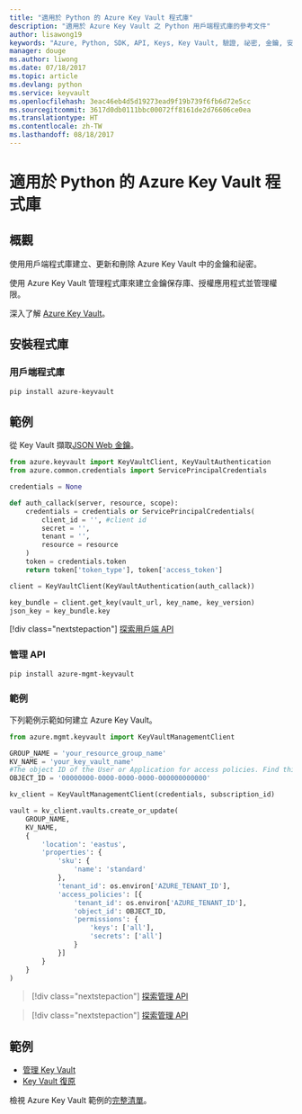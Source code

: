 ```yaml
---
title: "適用於 Python 的 Azure Key Vault 程式庫"
description: "適用於 Azure Key Vault 之 Python 用戶端程式庫的參考文件"
author: lisawong19
keywords: "Azure, Python, SDK, API, Keys, Key Vault, 驗證, 祕密, 金鑰, 安全性"
manager: douge
ms.author: liwong
ms.date: 07/18/2017
ms.topic: article
ms.devlang: python
ms.service: keyvault
ms.openlocfilehash: 3eac46eb4d5d19273ead9f19b739f6fb6d72e5cc
ms.sourcegitcommit: 3617d0db0111bbc00072ff8161de2d76606ce0ea
ms.translationtype: HT
ms.contentlocale: zh-TW
ms.lasthandoff: 08/18/2017
---
```

# <a name="azure-key-vault-libraries-for-python"></a>適用於 Python 的 Azure Key Vault 程式庫

## <a name="overview"></a>概觀

使用用戶端程式庫建立、更新和刪除 Azure Key Vault 中的金鑰和祕密。

使用 Azure Key Vault 管理程式庫來建立金鑰保存庫、授權應用程式並管理權限。 

深入了解 [Azure Key Vault](/azure/key-vault/key-vault-whatis)。

## <a name="install-the-libraries"></a>安裝程式庫

### <a name="client-library"></a>用戶端程式庫
```bash
pip install azure-keyvault
```

## <a name="example"></a>範例
從 Key Vault 擷取[JSON Web 金鑰](https://tools.ietf.org/html/draft-ietf-jose-json-web-key-18)。

```python
from azure.keyvault import KeyVaultClient, KeyVaultAuthentication
from azure.common.credentials import ServicePrincipalCredentials

credentials = None

def auth_callack(server, resource, scope):
    credentials = credentials or ServicePrincipalCredentials(
        client_id = '', #client id
        secret = '',
        tenant = '',
        resource = resource
    )
    token = credentials.token
    return token['token_type'], token['access_token']

client = KeyVaultClient(KeyVaultAuthentication(auth_callack))

key_bundle = client.get_key(vault_url, key_name, key_version)
json_key = key_bundle.key
```
[!div class="nextstepaction"]
[探索用戶端 API](/python/api/overview/azure/keyvault/clientlibrary)

### <a name="management-api"></a>管理 API
```bash
pip install azure-mgmt-keyvault
```

### <a name="example"></a>範例
下列範例示範如何建立 Azure Key Vault。 

```python
from azure.mgmt.keyvault import KeyVaultManagementClient

GROUP_NAME = 'your_resource_group_name'
KV_NAME = 'your_key_vault_name'
#The object ID of the User or Application for access policies. Find this number in the portal
OBJECT_ID = '00000000-0000-0000-0000-000000000000'

kv_client = KeyVaultManagementClient(credentials, subscription_id)

vault = kv_client.vaults.create_or_update(
    GROUP_NAME,
    KV_NAME,
    {
        'location': 'eastus',
        'properties': {
            'sku': {
                'name': 'standard'
            },
            'tenant_id': os.environ['AZURE_TENANT_ID'],
            'access_policies': [{
                'tenant_id': os.environ['AZURE_TENANT_ID'],
                'object_id': OBJECT_ID,
                'permissions': {
                    'keys': ['all'],
                    'secrets': ['all']
                }
            }]
        }
    }
)
```
> [!div class="nextstepaction"]
> [探索管理 API](/python/api/azure.mgmt.keyvault)

> [!div class="nextstepaction"]
> [探索管理 API](/python/api/overview/azure/keyvault/managementlibrary)

## <a name="samples"></a>範例
* [管理 Key Vault][1] 
* [Key Vault 復原][2]

[1]: https://azure.microsoft.com/resources/samples/key-vault-python-manage/
[2]: https://azure.microsoft.com/resources/samples/key-vault-recovery-python/

檢視 Azure Key Vault 範例的[完整清單](https://azure.microsoft.com/resources/samples/?platform=python&term=key+vault)。 